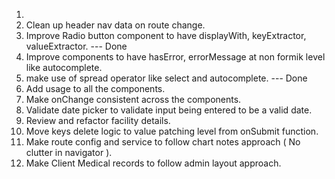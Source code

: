1. 
2. Clean up header nav data on route change.
2. Improve Radio button component to have displayWith, keyExtractor, valueExtractor. --- Done
3. Improve components to have hasError, errorMessage at non formik level like autocomplete.
4. make use of spread operator like select and autocomplete. --- Done
5. Add usage to all the components.
6. Make onChange consistent across the components.
7. Validate date picker to validate input being entered to be a valid date.
8. Review and refactor facility details.
9. Move keys delete logic to value patching level from onSubmit function.
10. Make route config and service to follow chart notes approach ( No clutter in navigator ).
11. Make Client Medical records to follow admin layout approach.
